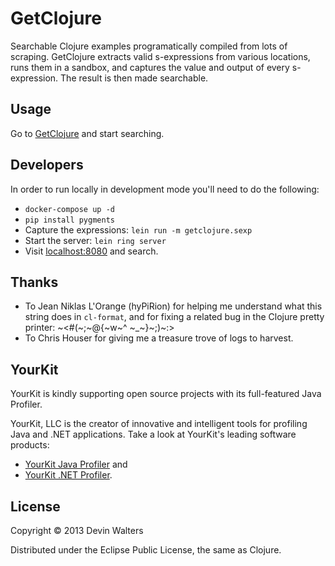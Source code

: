 # GetClojure

Searchable Clojure examples programatically compiled from lots of scraping.
GetClojure extracts valid s-expressions from various locations, runs them in a
sandbox, and captures the value and output of every s-expression. The result is
then made searchable.

## Usage

Go to [GetClojure](http://getclojure.org) and start searching.

## Developers

In order to run locally in development mode you'll need to do the
following:

* `docker-compose up -d`
* `pip install pygments`
* Capture the expressions: `lein run -m getclojure.sexp`
* Start the server: `lein ring server`
* Visit [localhost:8080](http://localhost:8080) and search.

## Thanks

* To Jean Niklas L'Orange (hyPiRion) for helping me understand what
  this string does in `cl-format`, and for fixing a related bug in the
  Clojure pretty printer: ~<#(~;~@{~w~^ ~_~}~;)~:>
* To Chris Houser for giving me a treasure trove of logs to harvest.

## YourKit

YourKit is kindly supporting open source projects with its full-featured Java
Profiler.

YourKit, LLC is the creator of innovative and intelligent tools for profiling
Java and .NET applications. Take a look at YourKit's leading software products:

* <a href="http://www.yourkit.com/java/profiler/index.jsp">YourKit Java Profiler</a> and
* <a href="http://www.yourkit.com/.net/profiler/index.jsp">YourKit .NET Profiler</a>.

## License

Copyright © 2013 Devin Walters

Distributed under the Eclipse Public License, the same as Clojure.

